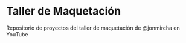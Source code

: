 # Taller de Maquetación

Repositorio de proyectos del taller de maquetación de @jonmircha en YouTube